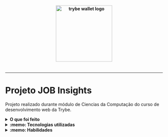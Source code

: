 <h4 align="center">
  <img width="180px" alt="trybe wallet logo" src="https://cdn-icons-png.flaticon.com/512/2621/2621053.png" />
  <br /><br />
</h4>

<hr />


# Projeto JOB Insights

Projeto realizado durante módulo de Ciencias da Computação do curso de desenvolvimento web da Trybe.

<details>
  <summary><strong>O que foi feito</strong></summary></br>

  Nesse Projeto foram dados os passos iniciais no aprendizado de Python, praticando os conceitos iniciais da linguagem, como a estrutura do codigo, funçoes e sendo focado na leitura e escrita de arquivos
  externos
  
  A aplicação foi desenvolvida com:

-Python

</details>


</details>

<details>
  <summary><strong>:memo: Tecnologias utilizadas</strong></summary><br />
  
- `Python`


</details>
<details>
  <summary><strong>:memo: Habilidades</strong></summary><br />

- Pratica dos conceitos iniciais de python.
- Criar funçoes e importaçoes;
- Loops de repetição;
- Leitura e edição de arquivos JSON e CSV;

</details>
